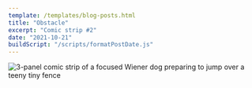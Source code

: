 ```yaml
---
template: /templates/blog-posts.html
title: "Obstacle"
excerpt: "Comic strip #2"
date: "2021-10-21"
buildScript: "/scripts/formatPostDate.js"
---
```


![3-panel comic strip of a focused Wiener dog preparing to jump over a teeny tiny fence](/images/20211021-obstacle.webp)
